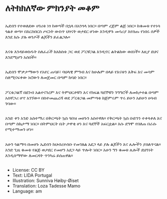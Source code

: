 # ለትክክለኛው ምክንያት መቆም

##
ኤድሰን የተወለደው ሀገሪቱ ነፃ ከወጣች በኋላ በአንጎላ ነበር። በጣም ረጅም ልጅ ነበር። ከቁመቱ የተነሳ ጎልቶ ወጣ። በእርስበርስ ጦርነት ውስጥ ህፃናት ወታደር ሆነው እንዲዋጉ መሳሪያ እየሰጡ የነበሩ ሰዎች እንደ እሱ ያሉ ወንዶች ልጆችን ይፈልጋሉ።

##
እናቱ እንዳይወስዱት ስለፈራች ከአክስቱ ጋር ወደ ፖርቹጋል እንዲኖር ልትልከው ወሰነች። እዚያ ደህና እንደሚሆን አሰበች።

##
ኤድሰን ሞቃታማውን የአየር ጠባይ፣ ባህላዊ ምግብ እና ከሁሉም በላይ የእናቱን እቅፍ እና መሳም ስለሚናፍቀው ኑሮውን ለመጀመር በጣም ከባድ ነበር።

##
ፖርቱጋልኛ በደንብ አልተናገረም እና ትምህርቶቹን እና የክፍል ጓደኞቹን ንግግሮች ለመከታተል በጣም አስቸጋሪ ሆኖ አገኘው። በስተመጨረሻ ወደ ፖርቱጋል መምጣቱ ከጅምሩም ጥሩ ይሁን አይሁን ሀሳብ ገባው።

##
አንድ ቀን አንድ አስተማሪ በቅርጫት ኳስ ጎበዝ መሆኑን አስተዋለ። የቅርጫት ኳስ ቡድንን ተቀላቀለ እና በጣም ስኬታማ ነበር። በትምህርት ቤት ታዋቂ ሆነ እና ጓደኞች አፍርቷል። እሱ ደግሞ የበለጠ በራሱ የሚተማመን ሆነ።

##
አሁን ጎልማሳ በመሆኑ ኤድሰን ከህብረተሰቡ የመገለል አደጋ ላይ ያሉ ልጆችን እና ሌሎችን ያሰለጥናል። አንድ ጊዜ ቁመቱ የልጅ ወታደር የመሆን አደጋ ላይ ጥሎት ነበር። አሁን ግን ቁመቱ ሌሎች ደህንነት እንዲሰማቸው ለመርዳት ጥንካሬ ይሰጠዋል።

##
* License: CC BY
* Text: LIDA Portugal
* Illustration: Sunniva Høiby-Øiset
* Translation: Loza Tadesse Mamo
* Language: am
